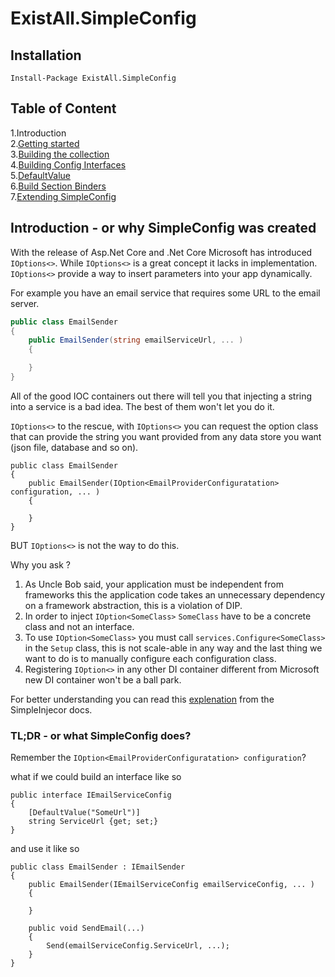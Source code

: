ExistAll.SimpleConfig
=====================

## Installation 
`Install-Package ExistAll.SimpleConfig`

## Table of Content
1.Introduction  
2.[Getting started](https://github.com/existall/SimpleConfig/blob/master/docs/getting_started.md)  
3.[Building the collection](https://github.com/existall/SimpleConfig/blob/master/docs/building_the_collection.md)  
4.[Building Config Interfaces](https://github.com/existall/SimpleConfig/blob/master/docs/Build%20Config%20Interface.md)  
5.[DefaultValue](https://github.com/existall/SimpleConfig/blob/master/docs/Default%20Values.md)  
6.[Build Section Binders](https://github.com/existall/SimpleConfig/blob/master/docs/Build%20a%20SectionBinder.md)  
7.[Extending SimpleConfig](https://github.com/existall/SimpleConfig/blob/master/docs/Extend%20Simple%20Config.md)

Introduction - or why SimpleConfig was created
----------------------------------------------

With the release of Asp.Net Core and .Net Core Microsoft has introduced `IOptions<>`.
While `IOptions<>` is a great concept it lacks in implementation.
`IOptions<>` provide a way to insert parameters into your app dynamically.

For example you have an email service that requires some URL to the email server.

``` c#
public class EmailSender
{
    public EmailSender(string emailServiceUrl, ... )
    {

    }
}
```

All of the good IOC containers out there will tell you that injecting a string into a service is a bad idea.
The best of them won't let you do it.

`IOptions<>` to the rescue, with `IOptions<>` you can request the option class that can provide the string you want provided from any data store you want (json file, database and so on).

    public class EmailSender
    {
        public EmailSender(IOption<EmailProviderConfiguratation> configuration, ... )
        {

        }
    }

BUT `IOptions<>` is not the way to do this.

Why you ask ?

1.  As Uncle Bob said, your application must be independent from frameworks this the application code takes an unnecessary dependency on a framework abstraction, this is a violation of DIP.
2.  In order to inject `IOption<SomeClass>` `SomeClass` have to be a concrete class and not an interface.
3.  To use `IOption<SomeClass>` you must call `services.Configure<SomeClass>` in the `Setup` class, this is not scale-able in any way and the last thing we want to do is to manually configure each configuration class.
4.  Registering `IOption<>` in any other DI container different from Microsoft new DI container won't be a ball park.

For better understanding you can read this [explenation](http://https://simpleinjector.readthedocs.io/en/latest/aspnetintegration.html#working-with-ioption-t) from the SimpleInjecor docs.

### TL;DR - or what SimpleConfig does?

Remember the `IOption<EmailProviderConfiguratation> configuration`?

what if we could build an interface like so

    public interface IEmailServiceConfig
    {
        [DefaultValue("SomeUrl")]
        string ServiceUrl {get; set;}
    }

and use it like so

    public class EmailSender : IEmailSender
    {
        public EmailSender(IEmailServiceConfig emailServiceConfig, ... )
        {

        }

        public void SendEmail(...)
        {
            Send(emailServiceConfig.ServiceUrl, ...);
        }
    }
